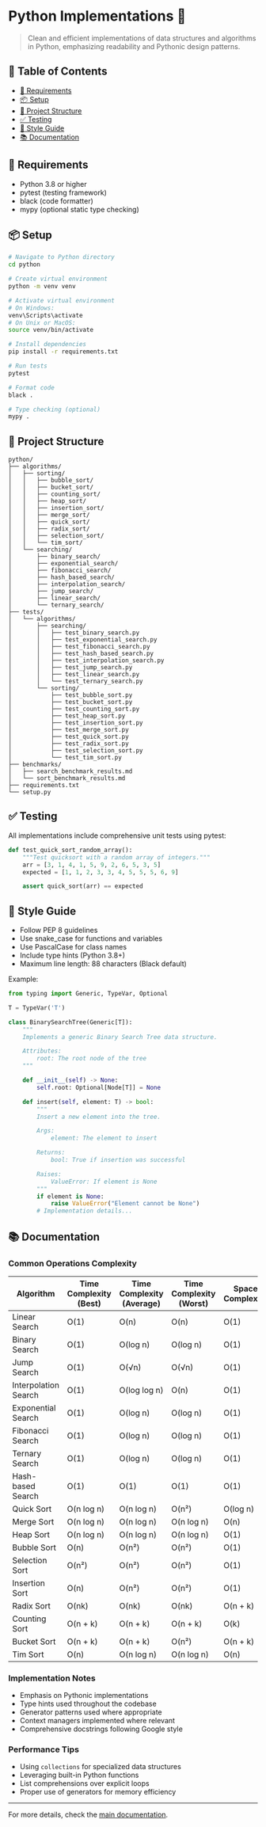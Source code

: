 # Python Implementations 🐍

> Clean and efficient implementations of data structures and algorithms in Python, emphasizing readability and Pythonic design patterns.

## 📑 Table of Contents

- [🔧 Requirements](#requirements)
- [📦 Setup](#setup)
- [📁 Project Structure](#project-structure)
- [✅ Testing](#testing)
- [📝 Style Guide](#style-guide)
- [📚 Documentation](#documentation)

## 🔧 Requirements

- Python 3.8 or higher
- pytest (testing framework)
- black (code formatter)
- mypy (optional static type checking)

## 📦 Setup

```bash
# Navigate to Python directory
cd python

# Create virtual environment
python -m venv venv

# Activate virtual environment
# On Windows:
venv\Scripts\activate
# On Unix or MacOS:
source venv/bin/activate

# Install dependencies
pip install -r requirements.txt

# Run tests
pytest

# Format code
black .

# Type checking (optional)
mypy .
```

## 📁 Project Structure

```plaintext
python/
├── algorithms/
│   ├── sorting/
│   │   ├── bubble_sort/
│   │   ├── bucket_sort/
│   │   ├── counting_sort/
│   │   ├── heap_sort/
│   │   ├── insertion_sort/
│   │   ├── merge_sort/
│   │   ├── quick_sort/
│   │   ├── radix_sort/
│   │   ├── selection_sort/
│   │   └── tim_sort/
│   └── searching/
│       ├── binary_search/
│       ├── exponential_search/
│       ├── fibonacci_search/
│       ├── hash_based_search/
│       ├── interpolation_search/
│       ├── jump_search/
│       ├── linear_search/
│       └── ternary_search/
├── tests/
│   └── algorithms/
│       ├── searching/
│       │   ├── test_binary_search.py
│       │   ├── test_exponential_search.py
│       │   ├── test_fibonacci_search.py
│       │   ├── test_hash_based_search.py
│       │   ├── test_interpolation_search.py
│       │   ├── test_jump_search.py
│       │   ├── test_linear_search.py
│       │   └── test_ternary_search.py
│       └── sorting/
│           ├── test_bubble_sort.py
│           ├── test_bucket_sort.py
│           ├── test_counting_sort.py
│           ├── test_heap_sort.py
│           ├── test_insertion_sort.py
│           ├── test_merge_sort.py
│           ├── test_quick_sort.py
│           ├── test_radix_sort.py
│           ├── test_selection_sort.py
│           └── test_tim_sort.py
├── benchmarks/
│   ├── search_benchmark_results.md
│   └── sort_benchmark_results.md
├── requirements.txt
└── setup.py
```

## ✅ Testing

All implementations include comprehensive unit tests using pytest:

```python
def test_quick_sort_random_array():
    """Test quicksort with a random array of integers."""
    arr = [3, 1, 4, 1, 5, 9, 2, 6, 5, 3, 5]
    expected = [1, 1, 2, 3, 3, 4, 5, 5, 5, 6, 9]

    assert quick_sort(arr) == expected
```

## 📝 Style Guide

- Follow PEP 8 guidelines
- Use snake_case for functions and variables
- Use PascalCase for class names
- Include type hints (Python 3.8+)
- Maximum line length: 88 characters (Black default)

Example:

```python
from typing import Generic, TypeVar, Optional

T = TypeVar('T')

class BinarySearchTree(Generic[T]):
    """
    Implements a generic Binary Search Tree data structure.

    Attributes:
        root: The root node of the tree
    """

    def __init__(self) -> None:
        self.root: Optional[Node[T]] = None

    def insert(self, element: T) -> bool:
        """
        Insert a new element into the tree.

        Args:
            element: The element to insert

        Returns:
            bool: True if insertion was successful

        Raises:
            ValueError: If element is None
        """
        if element is None:
            raise ValueError("Element cannot be None")
        # Implementation details...
```

## 📚 Documentation

### Common Operations Complexity

| Algorithm            | Time Complexity (Best) | Time Complexity (Average) | Time Complexity (Worst) | Space Complexity |
| -------------------- | ---------------------- | ------------------------- | ----------------------- | ---------------- |
| Linear Search        | O(1)                   | O(n)                      | O(n)                    | O(1)             |
| Binary Search        | O(1)                   | O(log n)                  | O(log n)                | O(1)             |
| Jump Search          | O(1)                   | O(√n)                     | O(√n)                   | O(1)             |
| Interpolation Search | O(1)                   | O(log log n)              | O(n)                    | O(1)             |
| Exponential Search   | O(1)                   | O(log n)                  | O(log n)                | O(1)             |
| Fibonacci Search     | O(1)                   | O(log n)                  | O(log n)                | O(1)             |
| Ternary Search       | O(1)                   | O(log n)                  | O(log n)                | O(1)             |
| Hash-based Search    | O(1)                   | O(1)                      | O(1)                    | O(1)             |
| Quick Sort           | O(n log n)             | O(n log n)                | O(n²)                   | O(log n)         |
| Merge Sort           | O(n log n)             | O(n log n)                | O(n log n)              | O(n)             |
| Heap Sort            | O(n log n)             | O(n log n)                | O(n log n)              | O(1)             |
| Bubble Sort          | O(n)                   | O(n²)                     | O(n²)                   | O(1)             |
| Selection Sort       | O(n²)                  | O(n²)                     | O(n²)                   | O(1)             |
| Insertion Sort       | O(n)                   | O(n²)                     | O(n²)                   | O(1)             |
| Radix Sort           | O(nk)                  | O(nk)                     | O(nk)                   | O(n + k)         |
| Counting Sort        | O(n + k)               | O(n + k)                  | O(n + k)                | O(k)             |
| Bucket Sort          | O(n + k)               | O(n + k)                  | O(n²)                   | O(n + k)         |
| Tim Sort             | O(n)                   | O(n log n)                | O(n log n)              | O(n)             |

### Implementation Notes

- Emphasis on Pythonic implementations
- Type hints used throughout the codebase
- Generator patterns used where appropriate
- Context managers implemented where relevant
- Comprehensive docstrings following Google style

### Performance Tips

- Using `collections` for specialized data structures
- Leveraging built-in Python functions
- List comprehensions over explicit loops
- Proper use of generators for memory efficiency

---

For more details, check the [main documentation](../README.md).
